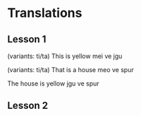 # Translations

## Lesson 1

(variants: ti/ta)
This is yellow
mei ve jgu

(variants: ti/ta)
That is a house
meo ve spur

The house is yellow
jgu ve spur


## Lesson 2

